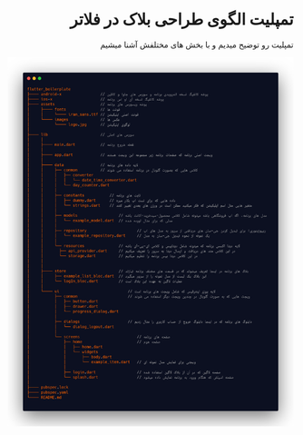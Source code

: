 <div dir="rtl">

#  تمپلیت الگوی طراحی بلاک در فلاتر


تمپلیت رو توضیح میدیم و با بخش های مختلفش آشنا میشیم


![](https://raw.githubusercontent.com/JulyWitch/my_carbons/main/carbon(19).png)


</div>
